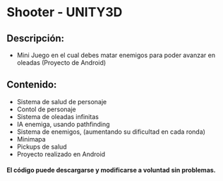 # Shooter - UNITY3D 

## Descripción:

* Mini Juego en el cual debes matar enemigos para poder avanzar en oleadas (Proyecto de Android)

## Contenido:

* Sistema de salud de personaje
* Contol de personaje
* Sistema de oleadas infinitas
* IA enemiga, usando pathfinding
* Sistema de enemigos, (aumentando su dificultad en cada ronda)
* Minimapa
* Pickups de salud
* Proyecto realizado en Android

#### El código puede descargarse y modificarse a voluntad sin problemas.
